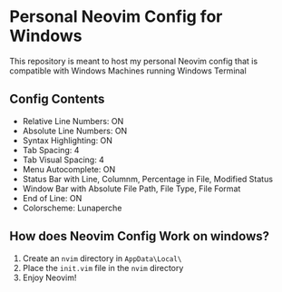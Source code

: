 # Personal Neovim Config for Windows

This repository is meant to host my personal Neovim config that is compatible with Windows Machines running Windows Terminal

## Config Contents

- Relative Line Numbers: ON
- Absolute Line Numbers: ON
- Syntax Highlighting: ON
- Tab Spacing: 4
- Tab Visual Spacing: 4
- Menu Autocomplete: ON
- Status Bar with Line, Columnm, Percentage in File, Modified Status
- Window Bar with Absolute File Path, File Type, File Format
- End of Line: ON
- Colorscheme: Lunaperche

## How does Neovim Config Work on windows?

1. Create an `nvim` directory in `AppData\Local\`
2. Place the `init.vim` file in the `nvim` directory
3. Enjoy Neovim!
